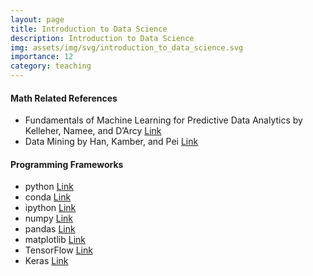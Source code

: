 ```yaml
---
layout: page
title: Introduction to Data Science
description: Introduction to Data Science
img: assets/img/svg/introduction_to_data_science.svg
importance: 12
category: teaching
---
```


#### Math Related References

- Fundamentals of Machine Learning for Predictive Data Analytics by Kelleher, Namee, and D’Arcy [Link](https://mitpress.mit.edu/9780262029445/fundamentals-of-machine-learning-for-predictive-data-analytics/)
- Data Mining by Han, Kamber, and Pei [Link](https://www.sciencedirect.com/book/9780123814791/data-mining-concepts-and-techniques)

#### Programming Frameworks

- python [Link](https://www.python.org/)
- conda [Link](https://docs.conda.io/en/latest/)
- ipython [Link](https://ipython.org/)
- numpy [Link](https://numpy.org/)
- pandas [Link](https://pandas.pydata.org/)
- matplotlib [Link](https://matplotlib.org/)
- TensorFlow [Link](https://www.tensorflow.org/)
- Keras [Link](https://keras.io/)
